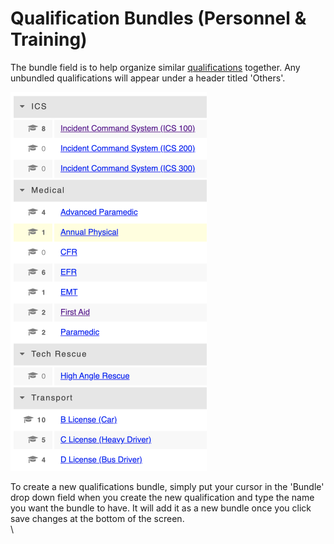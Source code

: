 # Qualification Bundles (Personnel & Training)

The bundle field is to help organize similar [qualifications](../../personnel-and-training/qualifications/) together. Any unbundled qualifications will appear under a header titled 'Others'. 

![](<../../.gitbook/assets/qualification bundles.png>)

To create a new qualifications bundle, simply put your cursor in the 'Bundle' drop down field when you create the new qualification and type the name you want the bundle to have. It will add it as a new bundle once you click save changes at the bottom of the screen. \
\
